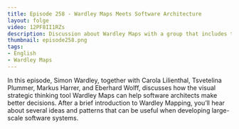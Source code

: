 ```yaml
---
title: Episode 258 - Wardley Maps Meets Software Architecture  
layout: folge
video: 12PF8II1RZs
description: Discussion about Wardley Maps with a group that includes the inventor himself.
thumbnail: episode258.png
tags:
- English
- Wardley Maps
---
```


In this episode, Simon Wardley, together with Carola Lilienthal,
Tsvetelina Plummer, Markus Harrer, and Eberhard Wolff, discusses how
the visual strategic thinking tool Wardley Maps can help software
architects make better decisions. After a brief introduction to
Wardley Mapping, you’ll hear about several ideas and patterns that can
be useful when developing large-scale software systems.

